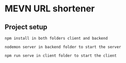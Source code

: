 # MEVN URL shortener

## Project setup
```
npm install in both folders client and backend
```
```
nodemon server in backend folder to start the server
```
```
npm run serve in client folder to start the client
```

